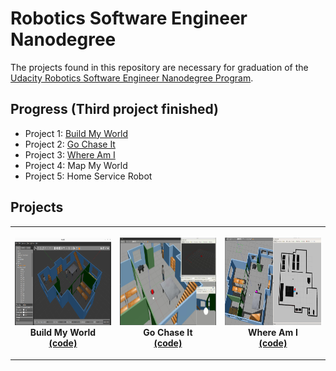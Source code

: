 # Robotics Software Engineer Nanodegree

The projects found in this repository are necessary for graduation of the [Udacity Robotics Software Engineer Nanodegree Program](https://www.udacity.com/course/robotics-software-engineer--nd209).

## Progress (Third project finished)
* Project 1: [Build My World](https://github.com/RonaldoCD/Udacity-Robotics-Software-Engineer-Nanodegree-Projects/tree/main/Project%201:%20Build%20my%20world)
* Project 2: [Go Chase It](https://github.com/RonaldoCD/Udacity-Robotics-Software-Engineer-Nanodegree-Projects/tree/main/Project%202:%20Go%20chase%20it)
* Project 3: [Where Am I](https://github.com/RonaldoCD/Udacity-Robotics-Software-Engineer-Nanodegree-Projects/tree/main/Project%203:%20Where%20am%20I)
* Project 4: Map My World
* Project 5: Home Service Robot

## Projects
<table style="width:100%">
  <tr>
    <th><p>
           <a href="https://github.com/RonaldoCD/Udacity-Robotics-Software-Engineer-Nanodegree-Projects/blob/main/Project%201:%20Build%20my%20world/images/Screenshot%20from%202023-02-03%2021-50-23.png">
           <img src="https://github.com/RonaldoCD/Udacity-Robotics-Software-Engineer-Nanodegree-Projects/blob/main/Project%201:%20Build%20my%20world/images/Screenshot%20from%202023-02-03%2021-50-23.png"
            alt="Build my world" width="250" height="140"></a>
           <br>Build My World
           <br><a href="https://github.com/RonaldoCD/Udacity-Robotics-Software-Engineer-Nanodegree-Projects/tree/main/Project%201:%20Build%20my%20world">(code)</a>
      </p>
    </th>
    <th><p>
           <a href="hhttps://github.com/RonaldoCD/Udacity-Robotics-Software-Engineer-Nanodegree-Projects/blob/main/Project%202:%20Go%20chase%20it/images/go_chase_it_image.png">
           <img src="https://github.com/RonaldoCD/Udacity-Robotics-Software-Engineer-Nanodegree-Projects/blob/main/Project%202:%20Go%20chase%20it/images/go_chase_it_image.png"
            alt="Go chase it" width="250" height="140"></a>
           <br>Go Chase It
           <br><a href="https://github.com/RonaldoCD/Udacity-Robotics-Software-Engineer-Nanodegree-Projects/tree/main/Project%202:%20Go%20chase%20it">(code)</a>
        </p>
    </th>
    <th><p>
           <a href="https://github.com/RonaldoCD/Udacity-Robotics-Software-Engineer-Nanodegree-Projects/blob/main/Project%203:%20Where%20am%20I/images/Localized%201.png">
           <img src="https://github.com/RonaldoCD/Udacity-Robotics-Software-Engineer-Nanodegree-Projects/blob/main/Project%203:%20Where%20am%20I/images/Localized%201.png"
            alt="Where am I" width="250" height="140"></a>
           <br>Where Am I
           <br><a href="https://github.com/RonaldoCD/Udacity-Robotics-Software-Engineer-Nanodegree-Projects/tree/main/Project%203:%20Where%20am%20I">(code)</a>
        </p>
    </th>
  </tr>
</table>
